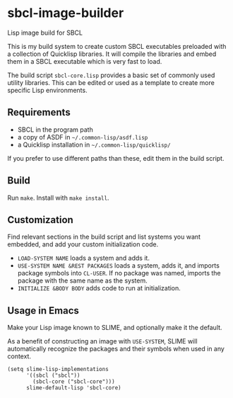 # sbcl-image-builder
Lisp image build for SBCL

This is my build system to create custom SBCL executables preloaded with a collection of Quicklisp libraries.
It will compile the libraries and embed them in a SBCL executable which is very fast to load.

The build script `sbcl-core.lisp` provides a basic set of commonly used utility libraries.
This can be edited or used as a template to create more specific Lisp environments.

## Requirements

- SBCL in the program path
- a copy of ASDF in `~/.common-lisp/asdf.lisp`
- a Quicklisp installation in `~/.common-lisp/quicklisp/`

If you prefer to use different paths than these, edit them in the build script.

## Build

Run `make`. Install with `make install`.

## Customization

Find relevant sections in the build script and list systems you want embedded, and add your custom initialization code.

- `LOAD-SYSTEM NAME` loads a system and adds it.
- `USE-SYSTEM NAME &REST PACKAGES` loads a system, adds it, and imports package symbols into `CL-USER`.
If no package was named, imports the package with the same name as the system.
- `INITIALIZE &BODY BODY` adds code to run at initialization.

## Usage in Emacs

Make your Lisp image known to SLIME, and optionally make it the default.

As a benefit of constructing an image with `USE-SYSTEM`, SLIME will automatically recognize the packages and their symbols when used in any context.

```
(setq slime-lisp-implementations
      '((sbcl ("sbcl"))
        (sbcl-core ("sbcl-core")))
      slime-default-lisp 'sbcl-core)
```
